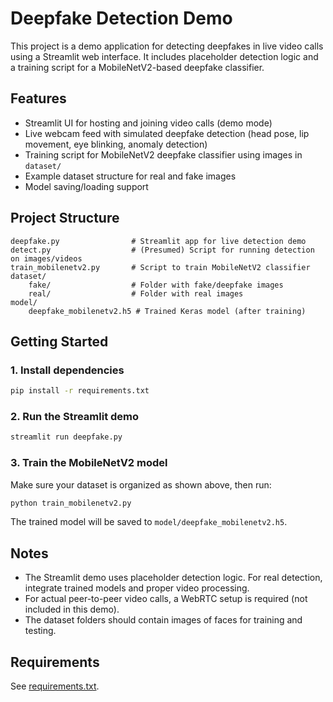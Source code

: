 # Deepfake Detection Demo

This project is a demo application for detecting deepfakes in live video calls using a Streamlit web interface. It includes placeholder detection logic and a training script for a MobileNetV2-based deepfake classifier.

## Features

- Streamlit UI for hosting and joining video calls (demo mode)
- Live webcam feed with simulated deepfake detection (head pose, lip movement, eye blinking, anomaly detection)
- Training script for MobileNetV2 deepfake classifier using images in `dataset/`
- Example dataset structure for real and fake images
- Model saving/loading support

## Project Structure

```
deepfake.py                # Streamlit app for live detection demo
detect.py                  # (Presumed) Script for running detection on images/videos
train_mobilenetv2.py       # Script to train MobileNetV2 classifier
dataset/
    fake/                  # Folder with fake/deepfake images
    real/                  # Folder with real images
model/
    deepfake_mobilenetv2.h5 # Trained Keras model (after training)
```

## Getting Started

### 1. Install dependencies

```sh
pip install -r requirements.txt
```

### 2. Run the Streamlit demo

```sh
streamlit run deepfake.py
```

### 3. Train the MobileNetV2 model

Make sure your dataset is organized as shown above, then run:

```sh
python train_mobilenetv2.py
```

The trained model will be saved to `model/deepfake_mobilenetv2.h5`.

## Notes

- The Streamlit demo uses placeholder detection logic. For real detection, integrate trained models and proper video processing.
- For actual peer-to-peer video calls, a WebRTC setup is required (not included in this demo).
- The dataset folders should contain images of faces for training and testing.

## Requirements

See [requirements.txt](requirements.txt).
